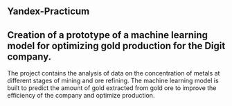 ## Yandex-Practicum

## Creation of a prototype of a machine learning model for optimizing gold production for the Digit company. 

The project contains the analysis of data on the concentration of metals at different stages of mining and ore refining. The machine learning model is built to predict the amount of gold extracted from gold ore to improve the efficiency of the company and optimize production.